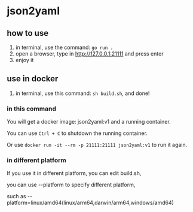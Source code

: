 # json2yaml

## how to use
1. in terminal, use the command: `go run .`
2. open a browser, type in http://127.0.0.1:21111 and press enter
3. enjoy it

## use in docker
1. in terminal, use this command: `sh build.sh`, and done!

### in this command
You will get a docker image: json2yaml:v1 and a running container.

You can use `Ctrl + C` to shutdown the running container.

Or use `docker run -it --rm -p 21111:21111 json2yaml:v1` to run it again.

### in different platform
If you use it in different platform, you can edit build.sh, 

you can use --platform to specify different platform, 

such as --platform=linux/amd64(linux/arm64,darwin/arm64,windows/amd64)
